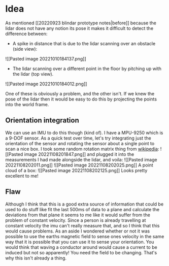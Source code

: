 # Idea
As mentioned [[20220923 blindar prototype notes|before]] because the lidar does not have any notion its pose it makes it difficult to detect the difference between:
 - A spike in distance that is due to the lidar scanning over an obstacle (side view):

![[Pasted image 20221010184137.png]]

- The lidar scanning over a different point in the floor by pitching up with the lidar (top view).

![[Pasted image 20221010184012.png]]

One of these is obviously a problem, and the other isn't. If we knew the pose of the lidar then it would be easy to do this by projecting the points into the world frame.
## Orientation integration
We can use an IMU to do this though (kind of). I have a MPU-9250 which is a 9-DOF sensor. As a quick test over time, let's try integrating just the orientation of  the sensor and rotating the sensor about a single point to scan a nice box.
I took some random rotation matrix thing from [wikipedia](https://en.wikipedia.org/wiki/Rotation_matrix#Basic_rotations):
![[Pasted image 20221108201847.png]]
and plugged it into the measurements I had made alongside the lidar, and voila:
![[Pasted image 20221108202011.png]]
![[Pasted image 20221108202025.png]]
A point cloud of a box:
![[Pasted image 20221108202125.png]]
Looks pretty excellent to me!
## Flaw
Although I think that this is a good extra source of information that could  be used to do stuff like fit the last 500ms of data to a plane and calculate the deviations from that plane it seems to me like it would suffer from the problem of constant velocity. Since a person is already travelling at constant velocity the imu can't really measure that, and so I think that this would cause problems. 
As an aside I wondered whether or not it was possible to use the earths magnetic field to sense ones velocity in the same way that it is possible that you can use it  to sense your orientation. You would think  that waving a  conductor around would cause a current to be induced but not so apparently! You need the field to be changing. That's why  this isn't already a thing.
